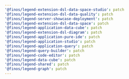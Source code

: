 ```yaml
---
'@finos/legend-extension-dsl-data-space-studio': patch
'@finos/legend-extension-dsl-data-quality': patch
'@finos/legend-server-showcase-deployment': patch
'@finos/legend-extension-dsl-data-space': patch
'@finos/legend-application-data-cube': patch
'@finos/legend-extension-dsl-diagram': patch
'@finos/legend-application-pure-ide': patch
'@finos/legend-application-studio': patch
'@finos/legend-application-query': patch
'@finos/legend-query-builder': patch
'@finos/legend-code-editor': patch
'@finos/legend-data-cube': patch
'@finos/legend-shared': patch
'@finos/legend-graph': patch
---
```

